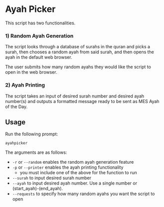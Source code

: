 # Ayah Picker

This script has two functionalities.

### 1) Random Ayah Generation
The script looks through a database of surahs in the quran and picks a surah, then chooses a random ayah from said surah, and then opens the ayah in the default web browser. 

The user submits how many random ayahs they would like the script to open in the web browser.

### 2) Ayah Printing
The script takes an input of desired surah number and desired ayah number(s) and outputs a formatted message ready to be sent as MES Ayah of the Day.  

## Usage
Run the following prompt:
```
ayahpicker
```
The arguments are as follows:
- ```-r``` or ```--random``` enables the random ayah generation feature
- ```-p``` or ```--printer``` enables the ayah printing functionality
    - you must include one of the above for the function to run
- ```--surah``` to input desired surah number
- ```--ayah``` to input desired ayah number. Use a single number or (start_ayah)-(end_ayah).
- ```--requests``` to specify how many random ayahs you want the script to open